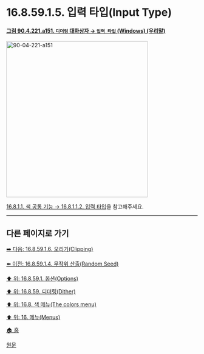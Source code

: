 # 16.8.59.1.5. 입력 타입(Input Type)

<a id="90-04-221-a151"></a>

#### [그림 90.4.221.a151. `디더링` 대화상자 → `입력 타입` (Windows) (우리말)](./90-04-0221-dither.md#90-04-221-a151)
<img width="372" height="412" alt="90-04-221-a151" src="https://github.com/user-attachments/assets/3dfefe55-b012-4231-9d15-12529d11b4a9" />

[16.8.1.1. 색 공통 기능 → 16.8.1.1.2. 입력 타입](./16-08-01-01-02-input_type.md)을 참고해주세요.

***

## 다른 페이지로 가기

[➡️ 다음: 16.8.59.1.6. 오리기(Clipping)](./16-08-59-01-06-clipping.md)

[⬅️ 이전: 16.8.59.1.4. 무작위 산출(Random Seed)](./16-08-59-01-04-random_seed.md)

[⬆️ 위: 16.8.59.1. 옵션(Options)](./16-08-59-01-00-options.md)

[⬆️ 위: 16.8.59. 디더링(Dither)](./16-08-59-00-dither.md)

[⬆️ 위: 16.8. 색 메뉴(The colors menu)](./16-08-00-the-colors-menu.md)

[⬆️ 위: 16. 메뉴(Menus)](./16-00-menus.md)

[🏠 홈](./00-home.md)

[원문](https://docs.gimp.org/2.10/ko/gimp-filter-dither.html#idm34499)